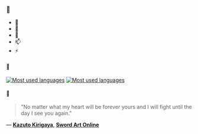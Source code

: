 ### 👋

- 🔭
- 🌱
- 💬
- 📫
- ⚡

#### 🧏

[![Most used languages](https://github-readme-stats-aynah.vercel.app/api/top-langs/?username=aynh&theme=solarized-dark&langs_count=6&layout=compact&hide_title=true)](https://github.com/anuraghazra/github-readme-stats#gh-dark-mode-only)
[![Most used languages](https://github-readme-stats-aynah.vercel.app/api/top-langs/?username=aynh&theme=solarized-light&langs_count=6&layout=compact&hide_title=true)](https://github.com/anuraghazra/github-readme-stats#gh-light-mode-only)

#### 💬

> "No matter what my heart will be forever yours and I will fight until the day I see you again."

&mdash; [**Kazuto Kirigaya**](https://myanimelist.net/character.php?q=Kazuto%20Kirigaya&cat=character), [**Sword Art Online**](https://myanimelist.net/search/all?q=Sword%20Art%20Online&cat=all)

